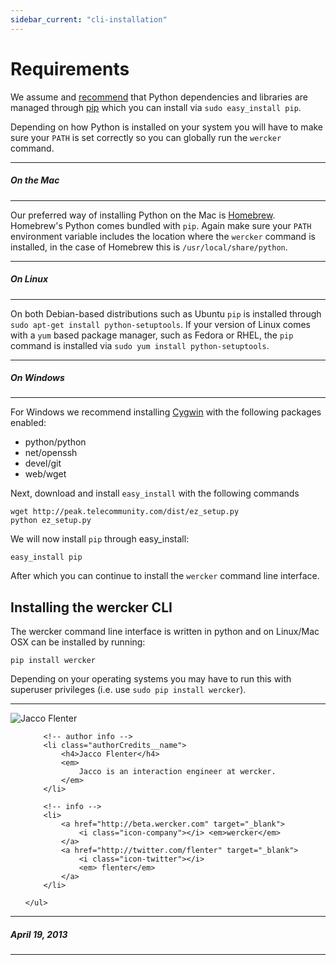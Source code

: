 ```yaml
---
sidebar_current: "cli-installation"
---
```


# Requirements
We assume and [recommend](http://www.pip-installer.org/en/latest/other-tools.html#pip-compared-to-easy-install) that Python dependencies and libraries are managed through [pip](http://www.pip-installer.org/en/latest/) which you can install via `sudo easy_install pip`.

Depending on how Python is installed on your system you will have to make sure your `PATH` is set correctly so you can globally run the `wercker` command.

****
##### On the Mac
****
Our preferred way of installing Python on the Mac is [Homebrew](https://github.com/mxcl/homebrew/wiki/Homebrew-and-Python). Homebrew's Python comes bundled with `pip`. Again make sure your `PATH` environment variable includes the location where the `wercker` command is installed, in the case of Homebrew this is `/usr/local/share/python`.

****
##### On Linux
****
On both Debian-based distributions such as Ubuntu `pip` is installed through `sudo apt-get install python-setuptools`. If your version of Linux comes with a `yum` based package manager, such as Fedora or RHEL, the `pip` command is installed via `sudo yum install python-setuptools`.

****
##### On Windows
****

For Windows we recommend installing [Cygwin](http://www.cygwin.com/) with the following packages enabled:

* python/python
* net/openssh
* devel/git
* web/wget

Next, download and install `easy_install` with the following commands

    wget http://peak.telecommunity.com/dist/ez_setup.py
    python ez_setup.py

We will now install `pip` through easy_install:

    easy_install pip

After which you can continue to install the `wercker` command line interface.

## Installing the wercker CLI

The wercker command line interface is written in python and on Linux/Mac OSX can be installed by running:

    pip install wercker

Depending on your operating systems you may have to run this with superuser privileges (i.e. use `sudo pip install wercker`).

-------

<div class="authorCredits">
    <span class="profile-picture">
        <img src="https://secure.gravatar.com/avatar/7d9ef3d3f6911e6e4f9c51f6d99c48f8?d=identicon&s=192" alt="Jacco Flenter"/>
    </span>
    <ul class="authorCredits">

        <!-- author info -->
        <li class="authorCredits__name">
            <h4>Jacco Flenter</h4>
            <em>
                Jacco is an interaction engineer at wercker.
            </em>
        </li>

        <!-- info -->
        <li>
            <a href="http://beta.wercker.com" target="_blank">
                <i class="icon-company"></i> <em>wercker</em>
            </a>
            <a href="http://twitter.com/flenter" target="_blank">
                <i class="icon-twitter"></i>
                <em> flenter</em>
            </a>
        </li>

    </ul>
</div>

-------
##### April 19, 2013
-------
